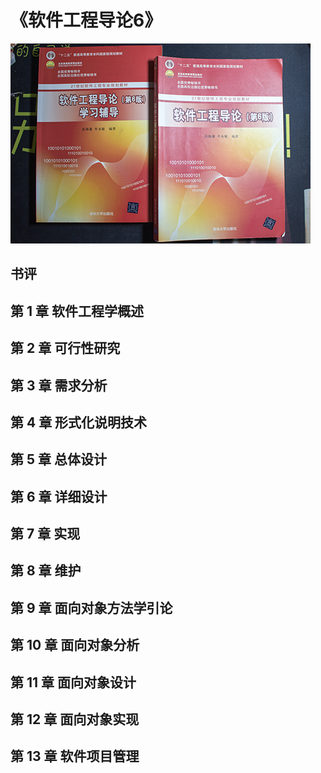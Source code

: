 # 《软件工程导论6》

<img src='./IMG_6264.jpg'/>

## 书评

## 第 1 章 软件工程学概述

## 第 2 章 可行性研究

## 第 3 章 需求分析

## 第 4 章 形式化说明技术

## 第 5 章 总体设计

## 第 6 章 详细设计

## 第 7 章 实现

## 第 8 章 维护 

## 第 9 章 面向对象方法学引论

## 第 10 章 面向对象分析

## 第 11 章 面向对象设计

## 第 12 章 面向对象实现

## 第 13 章 软件项目管理